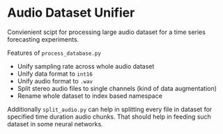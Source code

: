 # Audio Dataset Unifier

Convienient scipt for processing large audio dataset for a time series forecasting experiments.

Features of `process_database.py`
* Unify sampling rate across whole audio dataset
* Unify data format to `int16`
* Unify audio format to `.wav`
* Split stereo audio files to single channels (kind of data augmentation)
* Rename whole dataset to index based namespace

Additionally `split_audio.py` can help in splitting every file in dataset for specified time duration audio chunks.
That should help in feeding such dataset in some neural networks.

